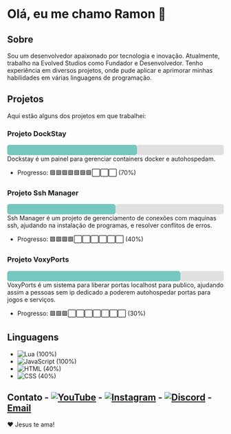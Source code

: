# Olá, eu me chamo Ramon 👋

## Sobre
Sou um desenvolvedor apaixonado por tecnologia e inovação. Atualmente, trabalho na Evolved Studios como Fundador e Desenvolvedor. Tenho experiência em diversos projetos, onde pude aplicar e aprimorar minhas habilidades em várias linguagens de programação.

## Projetos
Aqui estão alguns dos projetos em que trabalhei:

### Projeto DockStay
<div style="display: flex;">
  <div style="width: 60%; background-color: #76c7c0; height: 24px; border-radius: 5px;"></div>
  <div style="width: 40%; background-color: #e0e0e0; height: 24px; border-radius: 5px;"></div>
</div>
Dockstay é um painel para gerenciar containers docker e autohospedam.

- Progresso: 🟩🟩🟩🟩🟩🟩🟩⬜⬜⬜ (70%)

### Projeto Ssh Manager
<div style="display: flex;">
  <div style="width: 50%; background-color: #76c7c0; height: 24px; border-radius: 5px;"></div>
  <div style="width: 50%; background-color: #e0e0e0; height: 24px; border-radius: 5px;"></div>
</div>
Ssh Manager é um projeto de gerenciamento de conexões com maquinas ssh, ajudando na instalação de programas, e resolver conflitos de erros.

- Progresso: 🟩🟩🟩🟩⬜⬜⬜⬜⬜⬜ (40%)

### Projeto VoxyPorts
<div style="display: flex;">
  <div style="width: 80%; background-color: #76c7c0; height: 24px; border-radius: 5px;"></div>
  <div style="width: 20%; background-color: #e0e0e0; height: 24px; border-radius: 5px;"></div>
</div>
VoxyPorts é um sistema para liberar portas localhost para publico, ajudando assim a pessoas sem ip dedicado a poderem autohospedar portas para jogos e serviços.

- Progresso: 🟩🟩🟩⬜⬜⬜⬜⬜⬜⬜ (30%)

## Linguagens
- ![Lua](https://img.shields.io/badge/Lua-2C2D72?style=for-the-badge&logo=lua&logoColor=white) (100%)
- ![JavaScript](https://img.shields.io/badge/JavaScript-F7DF1E?style=for-the-badge&logo=javascript&logoColor=black) (100%)
- ![HTML](https://img.shields.io/badge/HTML5-E34F26?style=for-the-badge&logo=html5&logoColor=white) (40%)
- ![CSS](https://img.shields.io/badge/CSS3-1572B6?style=for-the-badge&logo=css3&logoColor=white) (40%)

## Contato - [![YouTube](https://img.shields.io/badge/YouTube-FF0000?style=for-the-badge&logo=youtube&logoColor=white)](https://www.youtube.com/seu-canal) - [![Instagram](https://img.shields.io/badge/Instagram-E4405F?style=for-the-badge&logo=instagram&logoColor=white)](https://www.instagram.com/seu-perfil) - [![Discord](https://img.shields.io/badge/Discord-7289DA?style=for-the-badge&logo=discord&logoColor=white)](https://discord.gg/seu-servidor) - [Email](mailto:brownt3ely@outlook.com.br)

❤️ Jesus te ama!

